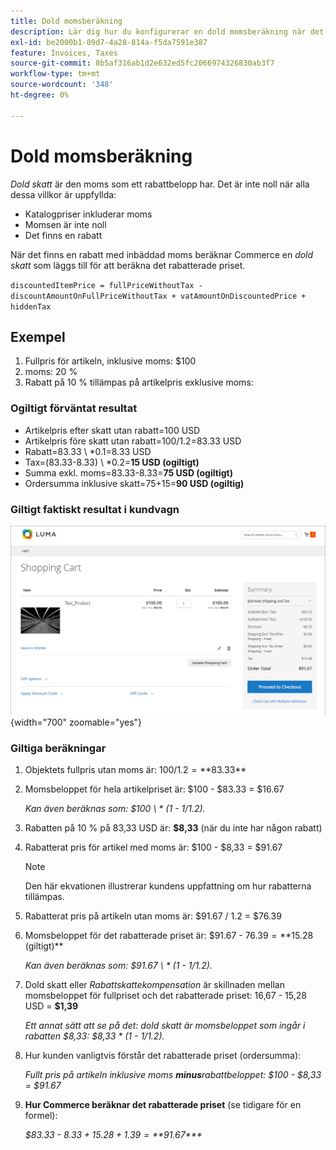```yaml
---
title: Dold momsberäkning
description: Lär dig hur du konfigurerar en dold momsberäkning när det finns en rabatt som innehåller inbäddad skatt.
exl-id: be2000b1-09d7-4a28-814a-f5da7591e387
feature: Invoices, Taxes
source-git-commit: 8b5af316ab1d2e632ed5fc2066974326830ab3f7
workflow-type: tm+mt
source-wordcount: '348'
ht-degree: 0%

---
```


# Dold momsberäkning

_Dold skatt_ är den moms som ett rabattbelopp har. Det är inte noll när alla dessa villkor är uppfyllda:

- Katalogpriser inkluderar moms
- Momsen är inte noll
- Det finns en rabatt

När det finns en rabatt med inbäddad moms beräknar Commerce en _dold skatt_ som läggs till för att beräkna det rabatterade priset.

`discountedItemPrice = fullPriceWithoutTax - discountAmountOnFullPriceWithoutTax + vatAmountOnDiscountedPrice + hiddenTax`

## Exempel

1. Fullpris för artikeln, inklusive moms: $100
1. moms: 20 %
1. Rabatt på 10 % tillämpas på artikelpris exklusive moms:

### Ogiltigt förväntat resultat

- Artikelpris efter skatt utan rabatt=100 USD
- Artikelpris före skatt utan rabatt=100/1.2=83.33 USD
- Rabatt=83.33 \ *0.1=8.33 USD
- Tax=(83.33-8.33) \ *0.2=**15 USD (ogiltigt)**
- Summa exkl. moms=83.33-8.33=**75 USD (ogiltigt)**
- Ordersumma inklusive skatt=75+15=**90 USD (ogiltig)**

### Giltigt faktiskt resultat i kundvagn

![Dold momsberäkning i kundvagn](./assets/hidden-tax.png){width="700" zoomable="yes"}

### Giltiga beräkningar

1. Objektets fullpris utan moms är: $100 / 1.2 = **$83.33**

1. Momsbeloppet för hela artikelpriset är: $100 - $83.33 = $16.67

   _Kan även beräknas som: $100 \ * (1 - 1/1.2)._

1. Rabatten på 10 % på 83,33 USD är: **$8,33** (när du inte har någon rabatt)

1. Rabatterat pris för artikel med moms är: $100 - $8,33 = $91.67

   >[!NOTE]
   >
   >Den här ekvationen illustrerar kundens uppfattning om hur rabatterna tillämpas.

1. Rabatterat pris på artikeln utan moms är: $91.67 / 1.2 = $76.39

1. Momsbeloppet för det rabatterade priset är: $91.67 - $76.39 = **$15.28 (giltigt)**

   _Kan även beräknas som: $91.67 \ * (1 - 1/1.2)._

1. Dold skatt eller _Rabattskattekompensation_ är skillnaden mellan momsbeloppet för fullpriset och det rabatterade priset: 16,67 - 15,28 USD = **$1,39**

   _Ett annat sätt att se på det: dold skatt är momsbeloppet som ingår i rabatten $8,33: $8,33 \* (1 - 1/1.2)._

1. Hur kunden vanligtvis förstår det rabatterade priset (ordersumma):

   _Fullt pris på artikeln inklusive moms **minus**&#x200B;rabattbeloppet: $100 - $8,33 = $91.67_

1. **Hur Commerce beräknar det rabatterade priset** (se tidigare för en formel):

   _$83.33 - $8.33 + 15.28 + 1.39 =**$91.67***_
